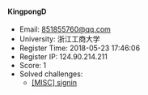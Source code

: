 #### KingpongD  

* Email: 851855760@qq.com  
* University: 浙江工商大学  
* Register Time: 2018-05-23 17:46:06  
* Register IP: 124.90.214.211  
* Score: 1  
* Solved challenges: 
  * [[MISC] signin](https://github.com/SniperOJ/Challenges/blob/master/misc/signin.json)  
